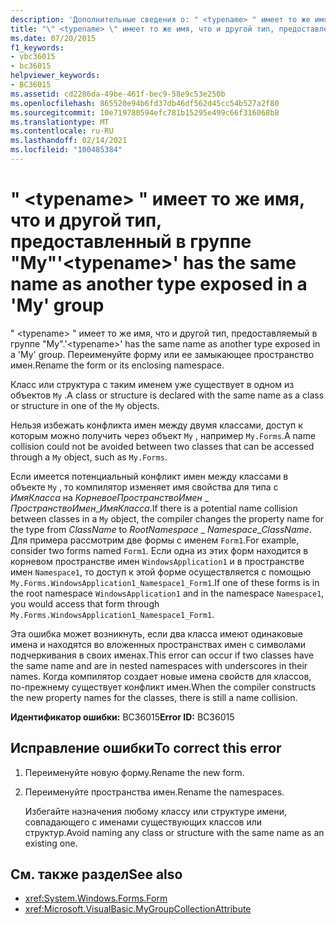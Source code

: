 ```yaml
---
description: 'Дополнительные сведения о: " <typename> " имеет то же имя, что и другой тип, предоставляемый в группе "My"'
title: "\" <typename> \" имеет то же имя, что и другой тип, предоставленный в группе \"My\""
ms.date: 07/20/2015
f1_keywords:
- vbc36015
- bc36015
helpviewer_keywords:
- BC36015
ms.assetid: cd2286da-49be-461f-bec9-58e9c53e250b
ms.openlocfilehash: 865520e94b6fd37db46df562d45cc54b527a2f80
ms.sourcegitcommit: 10e719780594efc781b15295e499c66f316068b8
ms.translationtype: MT
ms.contentlocale: ru-RU
ms.lasthandoff: 02/14/2021
ms.locfileid: "100485384"
---
```

# <a name="typename-has-the-same-name-as-another-type-exposed-in-a-my-group"></a><span data-ttu-id="5c454-103">" \<typename> " имеет то же имя, что и другой тип, предоставленный в группе "My"</span><span class="sxs-lookup"><span data-stu-id="5c454-103">'\<typename>' has the same name as another type exposed in a 'My' group</span></span>

<span data-ttu-id="5c454-104">" \<typename> " имеет то же имя, что и другой тип, предоставляемый в группе "My".</span><span class="sxs-lookup"><span data-stu-id="5c454-104">'\<typename>' has the same name as another type exposed in a 'My' group.</span></span> <span data-ttu-id="5c454-105">Переименуйте форму или ее замыкающее пространство имен.</span><span class="sxs-lookup"><span data-stu-id="5c454-105">Rename the form or its enclosing namespace.</span></span>  
  
 <span data-ttu-id="5c454-106">Класс или структура с таким именем уже существует в одном из объектов `My` .</span><span class="sxs-lookup"><span data-stu-id="5c454-106">A class or structure is declared with the same name as a class or structure in one of the `My` objects.</span></span>  
  
 <span data-ttu-id="5c454-107">Нельзя избежать конфликта имен между двумя классами, доступ к которым можно получить через объект `My` , например `My.Forms`.</span><span class="sxs-lookup"><span data-stu-id="5c454-107">A name collision could not be avoided between two classes that can be accessed through a `My` object, such as `My.Forms`.</span></span>  
  
 <span data-ttu-id="5c454-108">Если имеется потенциальный конфликт имен между классами в объекте `My` , то компилятор изменяет имя свойства для типа с *ИмяКласса* на *КорневоеПространствоИмен* _ *ПространствоИмен*\_*ИмяКласса*.</span><span class="sxs-lookup"><span data-stu-id="5c454-108">If there is a potential name collision between classes in a `My` object, the compiler changes the property name for the type from *ClassName* to *RootNamespace* _ *Namespace*\_*ClassName*.</span></span> <span data-ttu-id="5c454-109">Для примера рассмотрим две формы с именем `Form1`.</span><span class="sxs-lookup"><span data-stu-id="5c454-109">For example, consider two forms named `Form1`.</span></span> <span data-ttu-id="5c454-110">Если одна из этих форм находится в корневом пространстве имен `WindowsApplication1` и в пространстве имен `Namespace1`, то доступ к этой форме осуществляется с помощью `My.Forms.WindowsApplication1_Namespace1_Form1`.</span><span class="sxs-lookup"><span data-stu-id="5c454-110">If one of these forms is in the root namespace `WindowsApplication1` and in the namespace `Namespace1`, you would access that form through `My.Forms.WindowsApplication1_Namespace1_Form1`.</span></span>  
  
 <span data-ttu-id="5c454-111">Эта ошибка может возникнуть, если два класса имеют одинаковые имена и находятся во вложенных пространствах имен с символами подчеркивания в своих именах.</span><span class="sxs-lookup"><span data-stu-id="5c454-111">This error can occur if two classes have the same name and are in nested namespaces with underscores in their names.</span></span> <span data-ttu-id="5c454-112">Когда компилятор создает новые имена свойств для классов, по-прежнему существует конфликт имен.</span><span class="sxs-lookup"><span data-stu-id="5c454-112">When the compiler constructs the new property names for the classes, there is still a name collision.</span></span>  
  
 <span data-ttu-id="5c454-113">**Идентификатор ошибки:** BC36015</span><span class="sxs-lookup"><span data-stu-id="5c454-113">**Error ID:** BC36015</span></span>  
  
## <a name="to-correct-this-error"></a><span data-ttu-id="5c454-114">Исправление ошибки</span><span class="sxs-lookup"><span data-stu-id="5c454-114">To correct this error</span></span>  
  
1. <span data-ttu-id="5c454-115">Переименуйте новую форму.</span><span class="sxs-lookup"><span data-stu-id="5c454-115">Rename the new form.</span></span>  
  
2. <span data-ttu-id="5c454-116">Переименуйте пространства имен.</span><span class="sxs-lookup"><span data-stu-id="5c454-116">Rename the namespaces.</span></span>  
  
     <span data-ttu-id="5c454-117">Избегайте назначения любому классу или структуре имени, совпадающего с именами существующих классов или структур.</span><span class="sxs-lookup"><span data-stu-id="5c454-117">Avoid naming any class or structure with the same name as an existing one.</span></span>  
  
## <a name="see-also"></a><span data-ttu-id="5c454-118">См. также раздел</span><span class="sxs-lookup"><span data-stu-id="5c454-118">See also</span></span>

- <xref:System.Windows.Forms.Form>
- <xref:Microsoft.VisualBasic.MyGroupCollectionAttribute>
